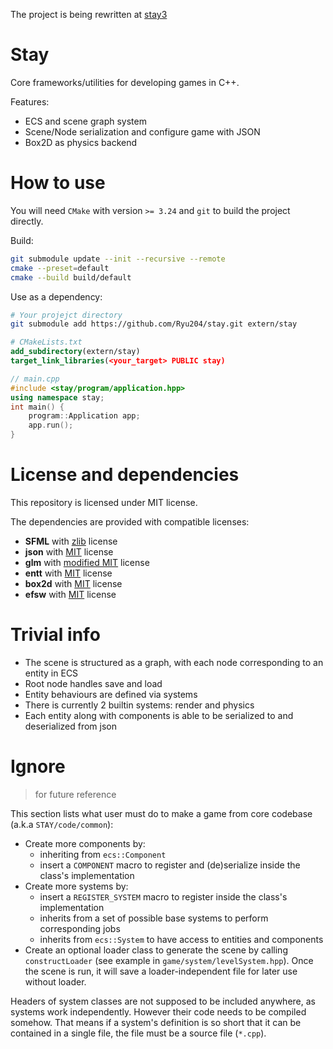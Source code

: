 The project is being rewritten at [stay3](https://github.com/Ryu204/stay3)

# Stay

Core frameworks/utilities for developing games in C++.

Features:
* ECS and scene graph system
* Scene/Node serialization and configure game with JSON
* Box2D as physics backend

# How to use

You will need `CMake` with version `>= 3.24` and `git` to build the project directly.

Build:
```sh
git submodule update --init --recursive --remote
cmake --preset=default
cmake --build build/default
```
Use as a dependency:
```bash
# Your projejct directory
git submodule add https://github.com/Ryu204/stay.git extern/stay
```
```cmake
# CMakeLists.txt
add_subdirectory(extern/stay)
target_link_libraries(<your_target> PUBLIC stay)
```
```cpp
// main.cpp
#include <stay/program/application.hpp>
using namespace stay;
int main() {
    program::Application app;
    app.run();
}
```

# License and dependencies

This repository is licensed under MIT license.

The dependencies are provided with compatible licenses:

* **SFML** with [zlib](https://github.com/SFML/SFML/blob/2.6.x/license.md) license
* **json** with [MIT](https://github.com/nlohmann/json/blob/develop/LICENSE.MIT) license
* **glm** with [modified MIT](https://github.com/g-truc/glm/blob/master/manual.md#-licenses) license
* **entt** with [MIT](https://github.com/skypjack/entt/blob/v3.12.x/LICENSE) license
* **box2d** with [MIT](https://github.com/erincatto/box2d/blob/main/LICENSE) license
* **efsw** with [MIT](https://github.com/SpartanJ/efsw/blob/master/LICENSE) license

# Trivial info

* The scene is structured as a graph, with each node corresponding to an entity in ECS
* Root node handles save and load
* Entity behaviours are defined via systems
* There is currently 2 builtin systems: render and physics
* Each entity along with components is able to be serialized to and deserialized from json

# Ignore

> for future reference

This section lists what user must do to make a game from core codebase (a.k.a `STAY/code/common`):

* Create more components by:
    * inheriting from `ecs::Component`
    * insert a `COMPONENT` macro to register and (de)serialize inside the class's implementation
* Create more systems by:
    * insert a `REGISTER_SYSTEM` macro to register inside the class's implementation
    * inherits from a set of possible base systems to perform corresponding jobs
    * inherits from `ecs::System` to have access to entities and components
* Create an optional loader class to generate the scene by calling `constructLoader` (see example in `game/system/levelSystem.hpp`). Once the scene is run, it will save a loader-independent file for later use without loader.

Headers of system classes are not supposed to be included anywhere, as systems work independently. However their code needs to be compiled somehow. That means if a system's definition is so short that it can be contained in a single file, the file must be a source file (`*.cpp`).
